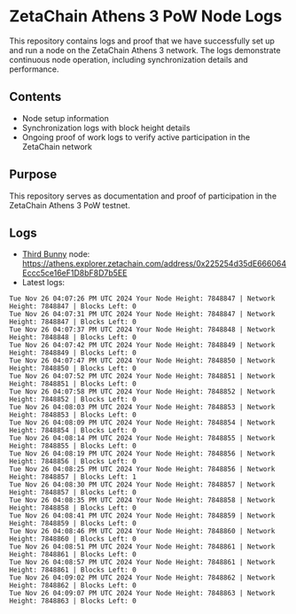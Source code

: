 # ZetaChain Athens 3 PoW Node Logs
This repository contains logs and proof that we have successfully set up and run a node on the ZetaChain Athens 3 network. The logs demonstrate continuous node operation, including synchronization details and performance.

## Contents
- Node setup information
- Synchronization logs with block height details
- Ongoing proof of work logs to verify active participation in the ZetaChain network

## Purpose
This repository serves as documentation and proof of participation in the ZetaChain Athens 3 PoW testnet.

## Logs

- [Third Bunny](https://thirdbunny.xyz/) node: https://athens.explorer.zetachain.com/address/0x225254d35dE666064Eccc5ce16eF1D8bF8D7b5EE
- Latest logs:
```
Tue Nov 26 04:07:26 PM UTC 2024 Your Node Height: 7848847 | Network Height: 7848847 | Blocks Left: 0
Tue Nov 26 04:07:31 PM UTC 2024 Your Node Height: 7848847 | Network Height: 7848847 | Blocks Left: 0
Tue Nov 26 04:07:37 PM UTC 2024 Your Node Height: 7848848 | Network Height: 7848848 | Blocks Left: 0
Tue Nov 26 04:07:42 PM UTC 2024 Your Node Height: 7848849 | Network Height: 7848849 | Blocks Left: 0
Tue Nov 26 04:07:47 PM UTC 2024 Your Node Height: 7848850 | Network Height: 7848850 | Blocks Left: 0
Tue Nov 26 04:07:52 PM UTC 2024 Your Node Height: 7848851 | Network Height: 7848851 | Blocks Left: 0
Tue Nov 26 04:07:58 PM UTC 2024 Your Node Height: 7848852 | Network Height: 7848852 | Blocks Left: 0
Tue Nov 26 04:08:03 PM UTC 2024 Your Node Height: 7848853 | Network Height: 7848853 | Blocks Left: 0
Tue Nov 26 04:08:09 PM UTC 2024 Your Node Height: 7848854 | Network Height: 7848854 | Blocks Left: 0
Tue Nov 26 04:08:14 PM UTC 2024 Your Node Height: 7848855 | Network Height: 7848855 | Blocks Left: 0
Tue Nov 26 04:08:19 PM UTC 2024 Your Node Height: 7848856 | Network Height: 7848856 | Blocks Left: 0
Tue Nov 26 04:08:25 PM UTC 2024 Your Node Height: 7848856 | Network Height: 7848857 | Blocks Left: 1
Tue Nov 26 04:08:30 PM UTC 2024 Your Node Height: 7848857 | Network Height: 7848857 | Blocks Left: 0
Tue Nov 26 04:08:35 PM UTC 2024 Your Node Height: 7848858 | Network Height: 7848858 | Blocks Left: 0
Tue Nov 26 04:08:41 PM UTC 2024 Your Node Height: 7848859 | Network Height: 7848859 | Blocks Left: 0
Tue Nov 26 04:08:46 PM UTC 2024 Your Node Height: 7848860 | Network Height: 7848860 | Blocks Left: 0
Tue Nov 26 04:08:51 PM UTC 2024 Your Node Height: 7848861 | Network Height: 7848861 | Blocks Left: 0
Tue Nov 26 04:08:57 PM UTC 2024 Your Node Height: 7848861 | Network Height: 7848861 | Blocks Left: 0
Tue Nov 26 04:09:02 PM UTC 2024 Your Node Height: 7848862 | Network Height: 7848862 | Blocks Left: 0
Tue Nov 26 04:09:07 PM UTC 2024 Your Node Height: 7848863 | Network Height: 7848863 | Blocks Left: 0
```

